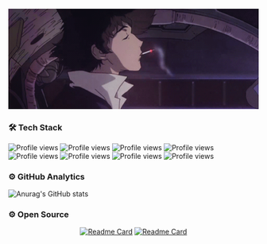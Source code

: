 <p align="center">
  <img width="900" src="https://github.com/xoheveras/xoheveras/blob/master/Readme/Images/BG.gif">
</p>

### 🛠  Tech Stack

![Profile views](https://img.shields.io/static/v1?style=for-the-badge&label=&message=C%23&color=0d1117)
![Profile views](https://img.shields.io/static/v1?style=for-the-badge&label=&message=Python&color=0d1117)
![Profile views](https://img.shields.io/static/v1?style=for-the-badge&label=&message=SQL&color=0d1117)
![Profile views](https://img.shields.io/static/v1?style=for-the-badge&label=&message=.NET&color=0d1117)
![Profile views](https://img.shields.io/static/v1?style=for-the-badge&label=&message=Delphi&color=0d1117)
![Profile views](https://img.shields.io/static/v1?style=for-the-badge&label=&message=Html%2BCSS3&color=0d1117)
![Profile views](https://img.shields.io/static/v1?style=for-the-badge&label=&message=JavaScript&color=0d1117)
![Profile views](https://img.shields.io/static/v1?style=for-the-badge&label=&message=Pawn&color=0d1117)

### ⚙️  GitHub Analytics

![Anurag's GitHub stats](https://github-readme-stats.vercel.app/api?username=xoheveras&theme=dark&border_color=0d1117&bg_color=0d1117)

### ⚙️  Open Source


<div align="center">

[![Readme Card](https://github-readme-stats.vercel.app/api/pin/?username=RetCode&repo=XoMeneger&theme=dark&border_color=0d1117&bg_color=0d1117)](https://github.com/Xeveerinc/XoMeneger) [![Readme Card](https://github-readme-stats.vercel.app/api/pin/?username=McVanhellm&repo=College_project&theme=dark&border_color=0d1117&bg_color=0d1117)](https://github.com/McVanhellm/College_project)
  
</div>
